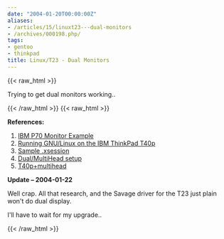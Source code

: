 ```yaml
---
date: "2004-01-20T00:00:00Z"
aliases:
- /articles/15/linuxt23---dual-monitors
- /archives/000198.php/
tags:
- gentoo
- thinkpad
title: Linux/T23 - Dual Monitors
---
```

{{< raw_html >}}
<p>Trying to get dual monitors working..</p>
{{< /raw_html >}}
<!--more-->
{{< raw_html >}}
<p><strong>References:</strong></p>

<ol>
<li><a href="http://www.spinics.net/lists/xf-xpert/msg04476.html"><span class="caps">IBM</span> P70 Monitor Example</a></li>
<li><a href="http://www.enyo.de/fw/hardware/thinkpad/#3">Running <span class="caps">GNU</span>/Linux on the <span class="caps">IBM</span> ThinkPad T40p</a></li>
<li><a href="http://lists.samba.org/archive/linux/2002-January/001714.html">Sample .xsession</a></li>
<li><a href="http://thread.gmane.org/gmane.linux.hardware.thinkpad/7028" lang="ltp">Dual/MultiHead setup</a></li>
<li><a href="http://thread.gmane.org/gmane.linux.hardware.thinkpad/5615" lang="ltp">T40p+multihead</a></li>
</ol>

<p><strong>Update – 2004-01-22</strong></p>

<p>Well crap. All that research, and the Savage driver for the T23 just plain won't do dual display. </p>

<p>I'll have to wait for my upgrade..</p>
{{< /raw_html >}}
